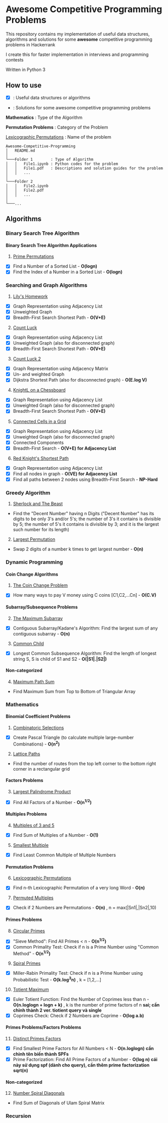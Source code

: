 # Awesome Competitive Programming Problems

This repository contains my implementation of useful data structures, algorithms and solutions for some **awesome** competitive programming problems in Hackerrank

I create this for faster implementation in interviews and programming contests

Written in Python 3

How to use
----------
- [x] : Useful data structures or algorithms

- : Solutions for some awesome competitive programming problems

**Mathematics** : Type of the Algorithm

**Permutation Problems** : Category of the Problem

[Lexicographic Permutations](https://github.com/leduckhai/Awesome-Competitive-Programming/blob/main/Mathematics/Lexicographic_Permutations.ipynb) : Name of the problem

```
Awesome-Competitive-Programming 
│   README.md 
│
└───Folder 1        : Type of Algorithm 
│   │   File1.ipynb : Python codes for the problem
│   │   File1.pdf   : Descriptions and solution guides for the problem
│   │   ...   
│   
└───Folder 2
│   │   File2.ipynb
│   │   File2.pdf
│   │   ...
│
└───...    
```

Algorithms
----------
### Binary Search Tree Algorithm
#### Binary Search Tree Algorithm Applications
1. [Prime Permutations](https://github.com/leduckhai/Awesome-Competitive-Programming/blob/main/Binary%20Search%20Tree%20Algorithm/Prime_Permutations.ipynb)
- [x] Find a Number of a Sorted List - **O(logn)**
- [x] Find the Index of a Number in a Sorted List - **O(logn)**

### Searching and Graph Algorithms
1. [Lily's Homework](https://github.com/leduckhai/Awesome-Competitive-Programming/blob/main/Searching%20and%20Graph%20Algorithms/Lily's_Homework.ipynb)
- [x] Graph Representation using Adjacency List
- [x] Unweighted Graph
- [x] Breadth-First Search Shortest Path - **O(V+E)**

2. [Count Luck](https://github.com/leduckhai/Awesome-Competitive-Programming/blob/main/Searching%20and%20Graph%20Algorithms/Count_Luck.ipynb)
- [x] Graph Representation using Adjacency List
- [x] Unweighted Graph (also for disconnected graph)
- [x] Breadth-First Search Shortest Path - **O(V+E)**

3. [Count Luck 2](https://github.com/leduckhai/Awesome-Competitive-Programming/blob/main/Searching%20and%20Graph%20Algorithms/Count_Luck_2.ipynb)
- [x] Graph Representation using Adjacency Matrix
- [x] Un- and weighted Graph
- [x] Dijkstra Shortest Path (also for disconnected graph) - **O(E.log V)**

4. [KnightL on a Chessboard](https://github.com/leduckhai/Awesome-Competitive-Programming/blob/main/Searching%20and%20Graph%20Algorithms/KnightL_on_a_Chessboard.ipynb)
- [x] Graph Representation using Adjacency List
- [x] Unweighted Graph (also for disconnected graph)
- [x] Breadth-First Search Shortest Path - **O(V+E)**

5. [Connected Cells in a Grid](https://github.com/leduckhai/Awesome-Competitive-Programming/blob/main/Searching%20and%20Graph%20Algorithms/Connected_Cells_in_a_Grid.ipynb)
- [x] Graph Representation using Adjacency List
- [x] Unweighted Graph (also for disconnected graph)
- [x] Connected Components
- [x] Breadth-First Search - **O(V+E) for Adjacency List**

6. [Red Knight's Shortest Path](https://github.com/leduckhai/Awesome-Competitive-Programming/blob/main/Searching%20and%20Graph%20Algorithms/Red_Knight's_Shortest_Path.ipynb)
- [x] Graph Representation using Adjacency List 
- [x] Find all nodes in graph - **O(VE) for Adjacency List**
- [x] Find all paths between 2 nodes using Breadth-First Search - **NP-Hard**

### Greedy Algorithm
1. [Sherlock and The Beast](https://github.com/leduckhai/Awesome-Competitive-Programming/blob/main/Greedy%20Algorithm/Sherlock_and_The_Beast.ipynb)
- Find the "Decent Number" having n Digits ("Decent Number" has its digits to be only 3's and/or 5's; the number of 3's it contains is divisible by 5; the number of 5's it contains is divisible by 3; and it is the largest such number for its length)

2. [Largest Permutation](https://github.com/leduckhai/Awesome-Competitive-Programming/blob/main/Greedy%20Algorithm/Largest_Permutation.ipynb)
- Swap 2 digits of a number k times to get largest number - **O(n)**

### Dynamic Programming
#### Coin Change Algorithms
1. [The Coin Change Problem](https://github.com/leduckhai/Awesome-Competitive-Programming/blob/main/Dynamic%20Programming/The_Coin_Change_Problem.ipynb)
- [x] How many ways to pay V money using C coins [C1,C2,...Cn] - **O(C.V)**

#### Subarray/Subsequence Problems
2. [The Maximum Subarray](https://github.com/leduckhai/Awesome-Competitive-Programming/blob/main/Dynamic%20Programming/The_Maximum_Subarray.ipynb)
- [x] Contiguous Subarray/Kadane's Algorithm: Find the largest sum of any contiguous subarray - **O(n)**

3. [Common Child](https://github.com/leduckhai/Awesome-Competitive-Programming/blob/main/Dynamic%20Programming/Common_Child.ipynb)
- [x] Longest Common Subsequence Algorithm: Find the length of longest string S, S is child of S1 and S2 - **O(|S1|.|S2|)**

#### Non-categorized
4. [Maximum Path Sum](https://github.com/leduckhai/Awesome-Competitive-Programming/blob/main/Dynamic%20Programming/Maximum_Path_Sum.ipynb)
- Find Maximum Sum from Top to Bottom of Triangular Array

### Mathematics
#### Binomial Coefficient Problems
1. [Combinatoric Selections](https://github.com/leduckhai/Awesome-Competitive-Programming/blob/main/Mathematics/Combinatoric_Selections.ipynb)
- [x] Create Pascal Triangle (to calculate multiple large-number Combinations) - **O(n<sup>2</sup>)**

2. [Lattice Paths](https://github.com/leduckhai/Awesome-Competitive-Programming/blob/main/Mathematics/Lattice_Paths.ipynb)
- Find the number of routes from the top left corner to the bottom right corner in a rectangular grid

#### Factors Problems
3. [Largest Palindrome Product](https://github.com/leduckhai/Awesome-Competitive-Programming/blob/main/Mathematics/Largest_Palindrome_Product.ipynb)
- [x] Find All Factors of a Number - **O(n<sup>1/2</sup>)**

#### Multiples Problems
4. [Multiples of 3 and 5](https://github.com/leduckhai/Awesome-Competitive-Programming/blob/main/Mathematics/Multiples_of_3_and_5.ipynb)
- [x] Find Sum of Multiples of a Number - **O(1)**

5. [Smallest Multiple](https://github.com/leduckhai/Awesome-Competitive-Programming/blob/main/Mathematics/Smallest_Multiple.ipynb)
- [x] Find Least Common Multiple of Multiple Numbers

#### Permutation Problems
6. [Lexicographic Permutations](https://github.com/leduckhai/Awesome-Competitive-Programming/blob/main/Mathematics/Lexicographic_Permutations.ipynb)
- [x] Find n-th Lexicographic Permutation of a very long Word - **O(n)**

7. [Permuted Multiples](https://github.com/leduckhai/Awesome-Competitive-Programming/blob/main/Mathematics/Permuted_Multiples.ipynb)
- [x] Check if 2 Numbers are Permutations - **O(n)** , n = max(|Sn1|,|Sn2|,10)

#### Primes Problems
8. [Circular Primes](https://github.com/leduckhai/Awesome-Competitive-Programming/blob/main/Mathematics/Circular_Primes.ipynb)
- [x] "Sieve Method": Find All Primes < n - **O(n<sup>1/2</sup>)**
- [x] Common Primality Test: Check if n is a Prime Number using "Common Method" - **O(n<sup>1/2</sup>)**

9. [Spiral Primes](https://github.com/leduckhai/Awesome-Competitive-Programming/blob/main/Mathematics/Spiral_Primes.ipynb)
- [x] Miller-Rabin Primality Test: Check if n is a Prime Number using Probabilistic Test - **O(k.log<sup>3</sup>n)** , k = \[1,2,...]

10. [Totient Maximum](https://github.com/leduckhai/Awesome-Competitive-Programming/blob/main/Mathematics/Totient_Maximum.ipynb)
- [x] Euler Totient Function: Find the Number of Coprimes less than n - **O(n.loglogn + logn + k)** , k is the number of prime factors of n **sai; cần chỉnh thành 2 ver. tiotient query và single**
- [x] Coprimes Check: Check if 2 Numbers are Coprime - **O(log a.b)**

#### Primes Problems/Factors Problems
11. [Distinct Primes Factors](https://github.com/leduckhai/Awesome-Competitive-Programming/blob/main/Mathematics/Distinct_Primes_Factors.ipynb)
- [x] Find Smallest Prime Factors for All Numbers < N - **O(n.loglogn)** **cần chỉnh tên biến thành SPFs**
- [x] Prime Factorization: Find All Prime Factors of a Number - **O(log n)** **cái này sử dụng spf (dành cho query), cần thêm prime factorization sqrt(n)**

#### Non-categorized
12. [Number Spiral Diagonals](https://github.com/leduckhai/Awesome-Competitive-Programming/blob/main/Mathematics/Number_Spiral_Diagonals.ipynb)
- Find Sum of Diagonals of Ulam Spiral Matrix

### Recursion


